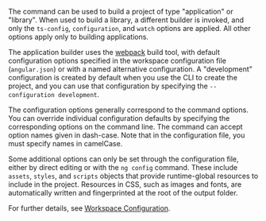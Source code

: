 The command can be used to build a project of type "application" or "library".
When used to build a library, a different builder is invoked, and only the `ts-config`, `configuration`, and `watch` options are applied.
All other options apply only to building applications.

The application builder uses the [webpack](https://webpack.js.org/) build tool, with default configuration options specified in the workspace configuration file (`angular.json`) or with a named alternative configuration.
A "development" configuration is created by default when you use the CLI to create the project, and you can use that configuration by specifying the `--configuration development`.

The configuration options generally correspond to the command options.
You can override individual configuration defaults by specifying the corresponding options on the command line.
The command can accept option names given in dash-case.
Note that in the configuration file, you must specify names in camelCase.

Some additional options can only be set through the configuration file,
either by direct editing or with the `ng config` command.
These include `assets`, `styles`, and `scripts` objects that provide runtime-global resources to include in the project.
Resources in CSS, such as images and fonts, are automatically written and fingerprinted at the root of the output folder.

For further details, see [Workspace Configuration](guide/workspace-config).

